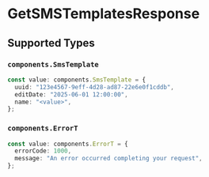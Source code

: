 # GetSMSTemplatesResponse


## Supported Types

### `components.SmsTemplate`

```typescript
const value: components.SmsTemplate = {
  uuid: "123e4567-9eff-4d28-ad87-22e6e0f1cddb",
  editDate: "2025-06-01 12:00:00",
  name: "<value>",
};
```

### `components.ErrorT`

```typescript
const value: components.ErrorT = {
  errorCode: 1000,
  message: "An error occurred completing your request",
};
```

